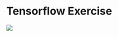 # Tensorflow Exercise
[<img src="https://img.shields.io/badge/Made%20with-Python-orange.svg">](https://www.python.org/) 
